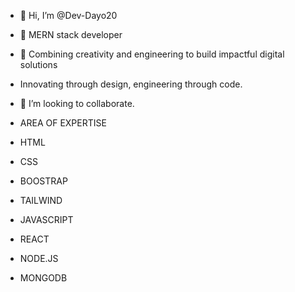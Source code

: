 - 👋 Hi, I’m @Dev-Dayo20
- 👀  MERN stack developer
- 🌱 Combining creativity and engineering to build impactful digital solutions
- Innovating through design, engineering through code.
- 💞️ I’m looking to collaborate.

- AREA OF EXPERTISE

- HTML
- CSS
- BOOSTRAP
- TAILWIND
- JAVASCRIPT
- REACT
- NODE.JS
- MONGODB

<!---
Dev-Dayo20/Dev-Dayo20 is a ✨ special ✨ repository because its `README.md` (this file) appears on your GitHub profile.
You can click the Preview link to take a look at your changes.
--->
